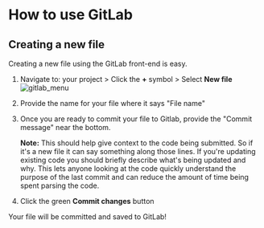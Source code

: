 # How to use GitLab

## Creating a new file

Creating a new file using the GitLab front-end is easy. 

1. Navigate to: your project > Click the **+** symbol > Select **New file** \
   ![gitlab_menu](/uploads/461f5777af440988f45bae51d1b161c8/gitlab_menu.png)
2. Provide the name for your file where it says "File name"
3. Once you are ready to commit your file to Gitlab, provide the 
   "Commit message" near the bottom.
    
    **Note:**
    This should help give context to the code being submitted. So if it's a new
    file it can say something along those lines. If you're updating existing
    code you should briefly describe what's being updated and why. This lets
    anyone looking at the code quickly understand the purpose of the last
    commit and can reduce the amount of time being spent parsing the code.

4. Click the green **Commit changes** button

Your file will be committed and saved to GitLab!